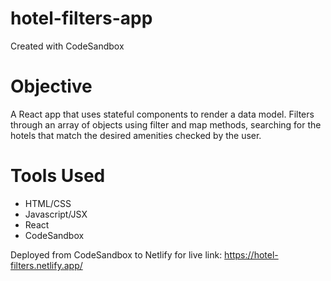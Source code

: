 # hotel-filters-app
Created with CodeSandbox

<h1>Objective</h1>
<p>
A React app that uses stateful components to render a data model. Filters through an array of objects using filter and map methods, searching for the hotels that match the desired amenities checked by the user. 
</p>

<h1>Tools Used</h1>
<ul>
<li>HTML/CSS</li>
<li>Javascript/JSX</li>
<li>React</li>
<li>CodeSandbox</li>
</ul>


Deployed from CodeSandbox to Netlify for live link: https://hotel-filters.netlify.app/

